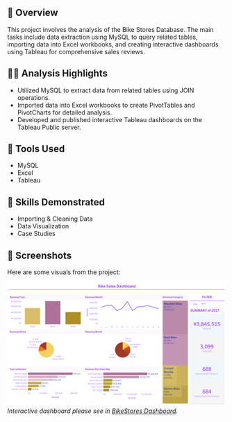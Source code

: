 ## 📝 Overview
This project involves the analysis of the Bike Stores Database. The main tasks include data extraction using MySQL to query related tables, importing data into Excel workbooks, and creating interactive dashboards using Tableau for comprehensive sales reviews.

## 👨‍💻 Analysis Highlights
- Utilized MySQL to extract data from related tables using JOIN operations.
- Imported data into Excel workbooks to create PivotTables and PivotCharts for detailed analysis.
- Developed and published interactive Tableau dashboards on the Tableau Public server.

## 🔧 Tools Used
- MySQL
- Excel
- Tableau

## 📌 Skills Demonstrated
- Importing & Cleaning Data
- Data Visualization
- Case Studies

## 📃 Screenshots
Here are some visuals from the project:

![Tableau Dashboard](https://github.com/Rui-Huang-dotcom/Bike-Stores-Database-Analysis/blob/main/Dashboard.png)
*Interactive dashboard please see in [BikeStores Dashboard](https://public.tableau.com/app/profile/rui.huang7025/viz/BikeStoresDashboard_16920486094340/Dashboard2).*
